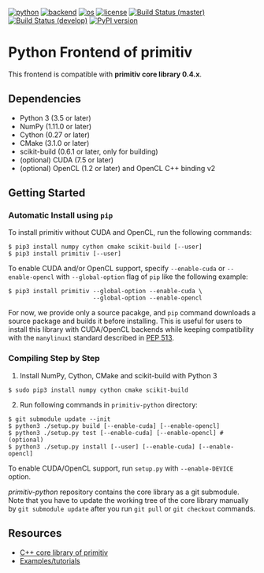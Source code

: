 [![python](https://img.shields.io/badge/python-3.5-blue.svg)](https://www.python.org/)
[![backend](https://img.shields.io/badge/backend-CPU%2c%20CUDA%2c%20OpenCL-blue.svg)](README.md)
[![os](https://img.shields.io/badge/os-Ubuntu%2c%20Debian%2c%20Fedora%2c%20OSX-blue.svg)](https://travis-ci.org/odashi/primitiv)
[![license](https://img.shields.io/badge/license-Apache%202.0-blue.svg)](LICENSE)
[![Build Status (master)](https://img.shields.io/travis/primitiv/primitiv-python/master.svg?label=build+%28master%29)](https://travis-ci.org/primitiv/primitiv-python)
[![Build Status (develop)](https://img.shields.io/travis/primitiv/primitiv-python/develop.svg?label=build+%28develop%29)](https://travis-ci.org/primitiv/primitiv-python)
[![PyPI version](https://badge.fury.io/py/primitiv.svg)](https://pypi.python.org/pypi/primitiv)

Python Frontend of primitiv
===========================

This frontend is compatible with **primitiv core library 0.4.x**.

Dependencies
------------

* Python 3 (3.5 or later)
* NumPy (1.11.0 or later)
* Cython (0.27 or later)
* CMake (3.1.0 or later)
* scikit-build (0.6.1 or later, only for building)
* (optional) CUDA (7.5 or later)
* (optional) OpenCL (1.2 or later) and OpenCL C++ binding v2

Getting Started
---------------

### Automatic Install using `pip`

To install primitiv without CUDA and OpenCL, run the following commands:

```
$ pip3 install numpy cython cmake scikit-build [--user]
$ pip3 install primitiv [--user]
```

To enable CUDA and/or OpenCL support, specify `--enable-cuda` or
`--enable-opencl` with `--global-option` flag of `pip` like the following
example:

```
$ pip3 install primitiv --global-option --enable-cuda \
                        --global-option --enable-opencl
```

For now, we provide only a source pacakge, and `pip` command
downloads a source package and builds it before installing.
This is useful for users to install this library with CUDA/OpenCL backends
while keeping compatibility with the `manylinux1` standard described in
[PEP 513](https://www.python.org/dev/peps/pep-0513/).


### Compiling Step by Step

1. Install NumPy, Cython, CMake and scikit-build with Python 3

```
$ sudo pip3 install numpy cython cmake scikit-build
```

2. Run following commands in `primitiv-python` directory:

```
$ git submodule update --init
$ python3 ./setup.py build [--enable-cuda] [--enable-opencl]
$ python3 ./setup.py test [--enable-cuda] [--enable-opencl] # (optional)
$ python3 ./setup.py install [--user] [--enable-cuda] [--enable-opencl]
```

To enable CUDA/OpenCL support, run `setup.py` with `--enable-DEVICE` option.

*primitiv-python* repository contains the core library as a git submodule.
Note that you have to update the working tree of the core library manually by
`git submodule update` after you run `git pull` or `git checkout` commands.


Resources
---------

* [C++ core library of primitiv](https://github.com/primitiv/primitiv)
* [Examples/tutorials](https://github.com/primitiv/primitiv-python/tree/develop/examples)
